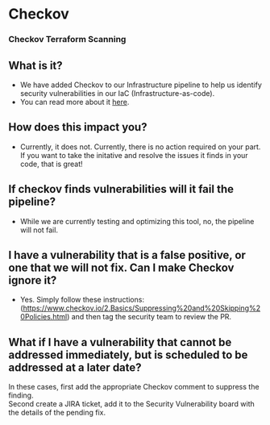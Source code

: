 # Checkov

### Checkov Terraform Scanning

## What is it?

- We have added Checkov to our Infrastructure pipeline to help us identify security vulnerabilities in our IaC (Infrastructure-as-code).
- You can read more about it [here](https://www.checkov.io/1.Welcome/Quick%20Start.html).

## How does this impact you?

- Currently, it does not. Currently, there is no action required on your part. If you want to take the initative and resolve the issues it finds in your code, that is great!

## If checkov finds vulnerabilities will it fail the pipeline?

- While we are currently testing and optimizing this tool, no, the pipeline will not fail.

## I have a vulnerability that is a false positive, or one that we will not fix. Can I make Checkov ignore it?

- Yes. Simply follow these instructions: (https://www.checkov.io/2.Basics/Suppressing%20and%20Skipping%20Policies.html) and then tag the security team to review the PR.

## What if I have a vulnerability that cannot be addressed immediately, but is scheduled to be addressed at a later date?

In these cases, first add the appropriate Checkov comment to suppress the finding.  
Second create a JIRA ticket, add it to the Security Vulnerability board with the details of the pending fix.
